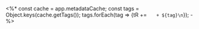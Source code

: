 
<%*
const cache = app.metadataCache;
const tags = Object.keys(cache.getTags());
tags.forEach(tag => {tR += `   + ${tag}\n`});
-%>
